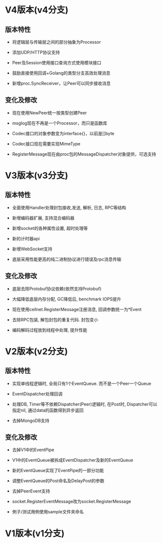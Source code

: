 # V4版本(v4分支)
## 版本特性

- 将逻辑层与传输层之间的部分抽象为Processor

- 添加UDP/HTTP协议支持

- Peer及Session使用接口查询方式使用模块接口

- 鼓励直接使用回调+Golang的类型分支高效处理消息

- 新增proc.SyncReceiver，让Peer可以同步接收消息

## 变化及修改

- 现在使用NewPeer统一按类型创建Peer

- msglog现在不再是一个Processor，而只是函数库

- Codec接口的对象参数变为interface{}，以前是[]byte

- Codec接口现在需要实现MimeType

- RegisterMessage现在由proc包的MessageDispatcher对象提供，可选支持

# V3版本(v3分支)
## 版本特性

- 全面使用Handler处理封包接收,发送, 解析, 日志, RPC等结构

- 新增编码器扩展, 支持混合编码器

- 新增socket的各种属性设置, 超时处理等

- 新的计时器api

- 新增WebSocket支持

- 底层采用性能更高的纯二进制协议进行错误及rpc消息传输


## 变化及修改

- 底层去除Protobuf协议依赖(依然支持Protobuf)

- 大幅降低底层内存分配, GC降低后, benchmark IOPS提升

- 现在使用cellnet.RegisterMessage注册消息, 回调参数统一为*Event

- 去除RPC包装, 解包封包的重复代码. 封包变小

- 编码解码过程放到线程中处理, 提升性能


# V2版本(v2分支)

## 版本特性

- 实现单线程逻辑时, 全局只有1个EventQueue. 而不是一个Peer一个Queue

- EventDispatcher处理回调

- 处理DB, Timer等不依赖Dispatcher(Peer)逻辑时, 在Post时, Dispatcher可以指定nil, 通过data的函数得到异步返回

- 去掉MongoDB支持


## 变化及修改

- 去掉V1中的EventPipe

- V1中的EventQueue被拆成EventDispatcher及新的EventQueue

- 新的EventQueue实现了EventPipe的一部分功能

- 调整EventQueue的Post命名及DelayPost的参数

- 去掉PeerEvent支持

- socket.RegisterEventMessage改为socket.RegisterMessage

- 例子/测试用例使用sample文件夹命名

# V1版本(v1分支)